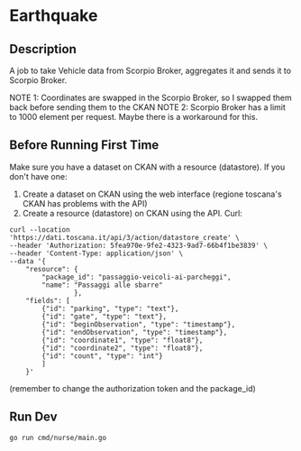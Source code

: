 # Earthquake

## Description
A job to take Vehicle data from Scorpio Broker, aggregates it and sends it to Scorpio Broker.


NOTE 1: Coordinates are swapped in the Scorpio Broker, so I swapped them back before sending them to the CKAN
NOTE 2: Scorpio Broker has a limit to 1000 element per request. Maybe there is a workaround for this.

## Before Running First Time

Make sure you have a dataset on CKAN with a resource (datastore). If you don't have one:

1. Create a dataset on CKAN using the web interface (regione toscana's CKAN has problems with the API)
2. Create a resource (datastore) on CKAN using the API. Curl:

```
curl --location 'https://dati.toscana.it/api/3/action/datastore_create' \
--header 'Authorization: 5fea970e-9fe2-4323-9ad7-66b4f1be3839' \
--header 'Content-Type: application/json' \
--data '{ 
    "resource": {
        "package_id": "passaggio-veicoli-ai-parcheggi",
        "name": "Passaggi alle sbarre"
                }, 
    "fields": [
        {"id": "parking", "type": "text"}, 
        {"id": "gate", "type": "text"},
        {"id": "beginObservation", "type": "timestamp"},
        {"id": "endObservation", "type": "timestamp"},
        {"id": "coordinate1", "type": "float8"},
        {"id": "coordinate2", "type": "float8"},
        {"id": "count", "type": "int"}
        ]
    }'
```
(remember to change the authorization token and the package_id)

## Run Dev
`go run cmd/nurse/main.go`
